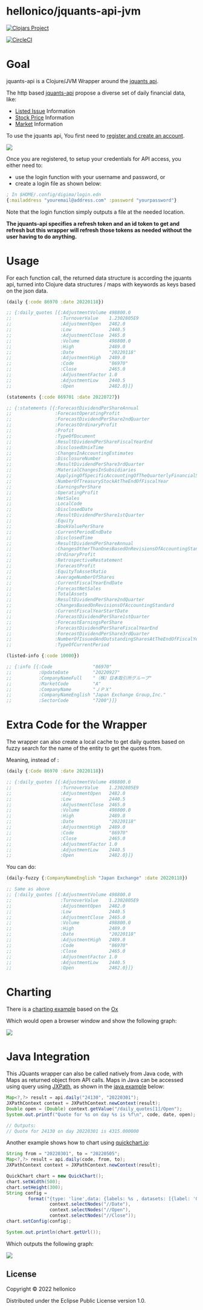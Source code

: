 # hellonico/jquants-api-jvm

[![Clojars Project](https://img.shields.io/clojars/v/net.clojars.hellonico/jquants-api-jvm.svg?include_prereleases)](https://clojars.org/net.clojars.hellonico/jquants-api-jvm)

[![CircleCI](https://dl.circleci.com/status-badge/img/gh/hellonico/jquants-api-jvm/tree/master.svg?style=svg)](https://dl.circleci.com/status-badge/redirect/gh/hellonico/jquants-api-jvm/tree/master)


# Goal

jquants-api is a Clojure/JVM Wrapper around the [jquants api](https://jpx-jquants.com/).

The http based [jquants-api](https://jpx.gitbook.io/j-quants-api-en/api-reference/) propose a diverse set of daily financial data, like: 

- [Listed Issue](https://jpx.gitbook.io/j-quants-api-en/api-reference/listed-api) Information
- [Stock Price](https://jpx.gitbook.io/j-quants-api-en/api-reference/prices-api) Information
- [Market](https://jpx.gitbook.io/j-quants-api-en/api-reference/markets-api) Information

To use the jquants api, You first need to [register and create an account](https://application.jpx-jquants.com/register). 

![](doc/register.png)

Once you are registered, to setup your credentials for API access, you either need to:

- use the login function with your username and password, or
- create a login file as shown below:

```clojure
; In $HOME/.config/digima/login.edn
{:mailaddress "youremail@address.com" :password "yourpassword"}
```

Note that the login function simply outputs a file at the needed location.

__The jquants-api specifies a refresh token and an id token to get and refresh but this wrapper will refresh those tokens as needed without the user having to do anything.__

# Usage

For each function call, the returned data structure is according the jquants api, turned into Clojure data structures / maps with keywords as keys based on the json data.


```clojure
(daily {:code 86970 :date 20220118})

;; {:daily_quotes [{:AdjustmentVolume 498800.0
;;                  :TurnoverValue    1.2302805E9
;;                  :AdjustmentOpen   2482.0
;;                  :Low              2440.5
;;                  :AdjustmentClose  2465.0
;;                  :Volume           498800.0
;;                  :High             2489.0
;;                  :Date             "20220118"
;;                  :AdjustmentHigh   2489.0
;;                  :Code             "86970"
;;                  :Close            2465.0
;;                  :AdjustmentFactor 1.0
;;                  :AdjustmentLow    2440.5
;;                  :Open             2482.0}]}
```

```clojure
(statements {:code 869701 :date 20220727})

;; {:statements [{:ForecastDividendPerShareAnnual                                               "52.0"
;;                :ForecastOperatingProfit                                                      "65500000000"
;;                :ForecastDividendPerShare2ndQuarter                                           "26.0"
;;                :ForecastOrdinaryProfit                                                       "65500000000"
;;                :Profit                                                                       "12089000000"
;;                :TypeOfDocument                                                               "1QFinancialStatements_Consolidated_IFRS"
;;                :ResultDividendPerShareFiscalYearEnd                                          ""
;;                :DisclosedUnixTime                                                            "1658923200.0"
;;                :ChangesInAccountingEstimates                                                 "false"
;;                :DisclosureNumber                                                             "20220726504583"
;;                :ResultDividendPerShare3rdQuarter                                             ""
;;                :MaterialChangesInSubsidiaries                                                "false"
;;                :ApplyingOfSpecificAccountingOfTheQuarterlyFinancialStatements                ""
;;                :NumberOfTreasuryStockAtTheEndOfFiscalYear                                    "1938843"
;;                :EarningsPerShare                                                             "22.93"
;;                :OperatingProfit                                                              "17777000000"
;;                :NetSales                                                                     "33576000000"
;;                :LocalCode                                                                    "86970"
;;                :DisclosedDate                                                                "2022-07-27"
;;                :ResultDividendPerShare1stQuarter                                             "－"
;;                :Equity                                                                       "310098000000"
;;                :BookValuePerShare                                                            ""
;;                :CurrentPeriodEndDate                                                         "2022-06-30"
;;                :DisclosedTime                                                                "12:00:00"
;;                :ResultDividendPerShareAnnual                                                 ""
;;                :ChangesOtherThanOnesBasedOnRevisionsOfAccountingStandard                     "false"
;;                :OrdinaryProfit                                                               "17790000000"
;;                :RetrospectiveRestatement                                                     ""
;;                :ForecastProfit                                                               "45000000000"
;;                :EquityToAssetRatio                                                           "0.004"
;;                :AverageNumberOfShares                                                        "527204054"
;;                :CurrentFiscalYearEndDate                                                     "2023-03-31"
;;                :ForecastNetSales                                                             "132500000000"
;;                :TotalAssets                                                                  "76048180000000"
;;                :ResultDividendPerShare2ndQuarter                                             ""
;;                :ChangesBasedOnRevisionsOfAccountingStandard                                  "false"
;;                :CurrentFiscalYearStartDate                                                   "2022-04-01"
;;                :ForecastDividendPerShare1stQuarter                                           ""
;;                :ForecastEarningsPerShare                                                     "85.42"
;;                :ForecastDividendPerShareFiscalYearEnd                                        "26.0"
;;                :ForecastDividendPerShare3rdQuarter                                           "－"
;;                :NumberOfIssuedAndOutstandingSharesAtTheEndOfFiscalYearIncludingTreasuryStock "528578441"
;;                :TypeOfCurrentPeriod                                                          "1Q"}]}
```

```clojure
(listed-info {:code 10000})

;; {:info [{:Code               "86970"
;;          :UpdateDate         "20220927"
;;          :CompanyNameFull    "（株）日本取引所グループ"
;;          :MarketCode         "A"
;;          :CompanyName        "ＪＰＸ"
;;          :CompanyNameEnglish "Japan Exchange Group,Inc."
;;          :SectorCode         "7200"}]}
```


# Extra Code for the Wrapper

The wrapper can also create a local cache to get daily quotes based on fuzzy search for the name of the entity to get the quotes from.

Meaning, instead of :

```clojure
(daily {:Code 86970 :date 20220118})

;; {:daily_quotes [{:AdjustmentVolume 498800.0
;;                  :TurnoverValue    1.2302805E9
;;                  :AdjustmentOpen   2482.0
;;                  :Low              2440.5
;;                  :AdjustmentClose  2465.0
;;                  :Volume           498800.0
;;                  :High             2489.0
;;                  :Date             "20220118"
;;                  :AdjustmentHigh   2489.0
;;                  :Code             "86970"
;;                  :Close            2465.0
;;                  :AdjustmentFactor 1.0
;;                  :AdjustmentLow    2440.5
;;                  :Open             2482.0}]}
```

You can do:
```clojure
(daily-fuzzy {:CompanyNameEnglish "Japan Exchange" :date 20220118})

;; Same as above
;; {:daily_quotes [{:AdjustmentVolume 498800.0
;;                  :TurnoverValue    1.2302805E9
;;                  :AdjustmentOpen   2482.0
;;                  :Low              2440.5
;;                  :AdjustmentClose  2465.0
;;                  :Volume           498800.0
;;                  :High             2489.0
;;                  :Date             "20220118"
;;                  :AdjustmentHigh   2489.0
;;                  :Code             "86970"
;;                  :Close            2465.0
;;                  :AdjustmentFactor 1.0
;;                  :AdjustmentLow    2440.5
;;                  :Open             2482.0}]}
```

# Charting

There is a [charting example](./examples/charting-with-ox/src/hellonico/charting.clj) based on the [Ox](https://github.com/metasoarous/oz)

Which would open a browser window and show the following graph:

![](doc/preview.png)

# Java Integration

This JQuants wrapper can also be called natively from Java code, with Maps as returned object from API calls.
Maps in Java can be accessed using query using [JXPath](https://commons.apache.org/proper/commons-jxpath/), as shown in the [java example](./examples/JavaSample/src/main/java/info/hellonico/jquantsapi/JQuantsApiSample.java) below:

```java
Map<?,?> result = api.daily("24130", "20220301");
JXPathContext context = JXPathContext.newContext(result);
Double open = (Double) context.getValue("/daily_quotes[1]/Open");
System.out.printf("Quote for %s on day %s is %f\n", code, date, open);

// Outputs:
// Quote for 24130 on day 20220301 is 4315.000000
```

Another example shows how to chart using [quickchart.io](https://quickchart.io/):

```java
String from = "20220301", to = "20220505";
Map<?,?> result = api.daily(code, from, to);
JXPathContext context = JXPathContext.newContext(result);

QuickChart chart = new QuickChart();
chart.setWidth(500);
chart.setHeight(300);
String config =
        format("{type: 'line',data: {labels: %s , datasets: [{label: 'Open', data:%s ,fill: false}, {label: 'Close', data:%s ,fill: false}]}}",
                context.selectNodes("//Date"),
                context.selectNodes("//Open"),
                context.selectNodes("//Close"));
chart.setConfig(config);

System.out.println(chart.getUrl());
```

Which outputs the following graph:

![](doc/javachart.webp)

## License

Copyright © 2022 hellonico

Distributed under the Eclipse Public License version 1.0.
